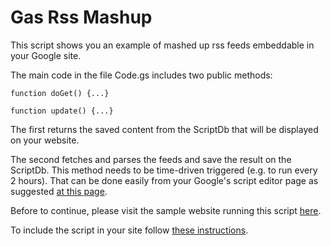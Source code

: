 Gas Rss Mashup
==============

This script shows you an example of mashed up rss feeds embeddable in your Google site.

The main code in the file Code.gs includes two public methods:

```
function doGet() {...}

function update() {...}
```

The first returns the saved content from the ScriptDb that will be displayed on your website.

The second fetches and parses the feeds and save the result on the ScriptDb. This method needs to be time-driven triggered (e.g. to run every 2 hours). That can be done easily from your Google's script editor page as suggested [at this page].

Before to continue, please visit the sample website running this script [here].

To include the script in your site follow [these instructions]. 

[here]:http://sites.google.com/site/thedailylinux/
[these instructions]:http://developers.google.com/apps-script/execution_gadgets#embedding
[at this page]:http://developers.google.com/apps-script/understanding_triggers#TimeTriggers

